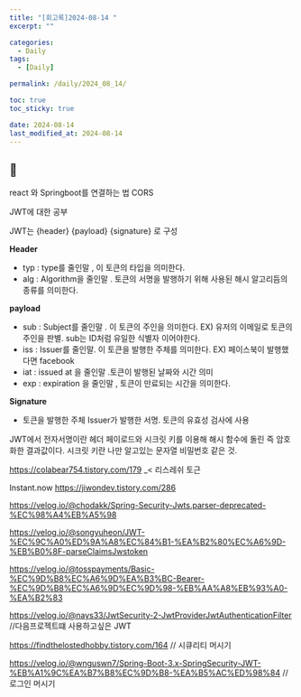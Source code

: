 ```yaml
---
title: "[회고록]2024-08-14 "
excerpt: ""

categories:
  - Daily
tags:
  - [Daily]

permalink: /daily/2024_08_14/

toc: true
toc_sticky: true

date: 2024-08-14
last_modified_at: 2024-08-14
---
```


## 🦥

react 와 Springboot를 연결하는 법 CORS

JWT에 대한 공부  
    
JWT는 {header} {payload} {signature} 로 구성  

**Header**
- typ : type를 줄인말 , 이 토큰의 타입을 의미한다.
- alg : Algorithm을 줄인말 . 토큰의 서명을 발행하기 위해 사용된 해시 알고리듬의 종류를 의미한다.  

**payload**
- sub : Subject를 줄인말 . 이 토큰의 주인을 의미한다. EX) 유저의 이메일로 토큰의 주인을 판별. sub는 ID처럼 유일한 식별자 이어야한다.
- iss : Issuer를 줄인말. 이 토큰을 발행한 주체를 의미한다. EX) 페이스북이 발행했다면 facebook
- iat : issued at 을 줄인말 .토큰이 발행된 날짜와 시간 의미
- exp : expiration 을 줄인말 , 토큰이 만료되는 시간을 의미한다.

**Signature**
- 토큰을 발행한 주체 Issuer가 발행한 서명. 토큰의 유효성 검사에 사용  

JWT에서 전자서명이란 헤더 페이로드와 시크릿 키를 이용해 해시 함수에 돌린 즉 암호화한 결과값이다. 시크릿 키란 나만 알고있는 문자열 비밀번호 같은 것.



https://colabear754.tistory.com/179 _< 리스레쉬 토근

Instant.now https://jiwondev.tistory.com/286 

https://velog.io/@chodakk/Spring-Security-Jwts.parser-deprecated-%EC%98%A4%EB%A5%98


https://velog.io/@songyuheon/JWT-%EC%9C%A0%ED%9A%A8%EC%84%B1-%EA%B2%80%EC%A6%9D-%EB%B0%8F-parseClaimsJwstoken

https://velog.io/@tosspayments/Basic-%EC%9D%B8%EC%A6%9D%EA%B3%BC-Bearer-%EC%9D%B8%EC%A6%9D%EC%9D%98-%EB%AA%A8%EB%93%A0-%EA%B2%83

https://velog.io/@nays33/JwtSecurity-2-JwtProviderJwtAuthenticationFilter //다음프로젝트떄 사용하고싶은 JWT

https://findthelostedhobby.tistory.com/164 // 시큐리티 머시기

https://velog.io/@wnguswn7/Spring-Boot-3.x-SpringSecurity-JWT-%EB%A1%9C%EA%B7%B8%EC%9D%B8-%EA%B5%AC%ED%98%84 //로그인 머시기